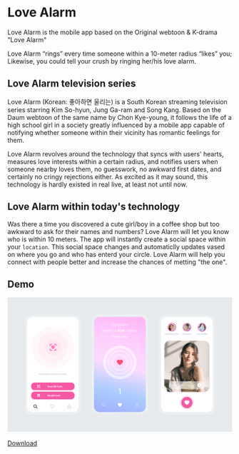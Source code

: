 # Love Alarm

Love Alarm is the mobile app based on the Original webtoon &amp; K-drama "Love Alarm"

Love Alarm “rings” every time someone within a 10-meter radius “likes” you;
Likewise, you could tell your crush by ringing her/his love alarm.

## Love Alarm television series

Love Alarm (Korean: 좋아하면 울리는) is a South Korean streaming television series starring Kim So-hyun, Jung Ga-ram and Song Kang. Based on the Daum webtoon of the same name by Chon Kye-young, it follows the life of a high school girl in a society greatly influenced by a mobile app capable of notifying whether someone within their vicinity has romantic feelings for them.

Love Alarm revolves around the technology that syncs with users' hearts, measures love interests within a certain radius, and notifies users when someone nearby loves them, no guesswork, no awkward first dates, and certainly no cringy rejections either. As excited as it may sound, this technology is hardly existed in real live, at least not until now.

## Love Alarm within today's technology

Was there a time you discovered a cute girl/boy in a coffee shop but too awkward to ask for their names and numbers? Love Alarm will let you know who is within 10 meters. The app will instantly create a social space within your `location`. This social space changes and automaticlly updates vased on where you go and who has enterd your circle. Love Alarm will help you connect with people better and increase the chances of metting "the one".

## Demo

<img src="./demo/love-alarm-demo.png" alt="">

[Download](#)